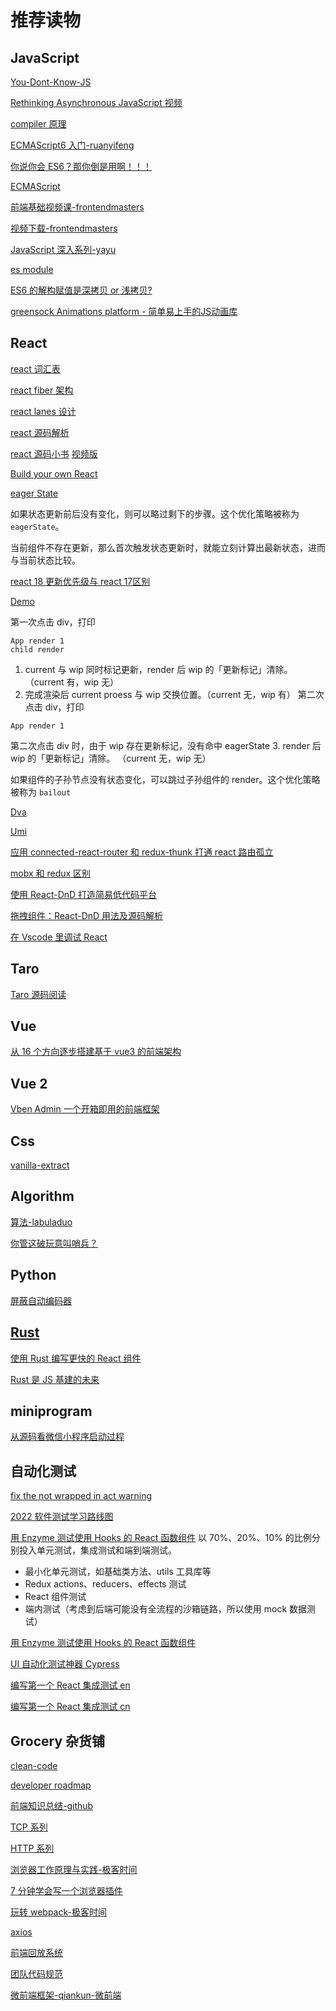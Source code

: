 # 推荐读物

## JavaScript

[You-Dont-Know-JS](https://github.com/JoeHetfield/You-Dont-Know-JS)

[Rethinking Asynchronous JavaScript 视频](https://frontendmasters.com/courses/rethinking-async-js/)

[compiler 原理](https://github.com/jamiebuilds/the-super-tiny-compiler)

[ECMAScript6 入门-ruanyifeng](https://es6.ruanyifeng.com/)

[你说你会 ES6？那你倒是用啊！！！](https://mp.weixin.qq.com/s/JTSYcs3GEHjeAodSnBXqCQ)

[ECMAScript](https://tc39.es/ecma262/)

[前端基础视频课-frontendmasters](https://frontendmasters.com/learn/)

[视频下载-frontendmasters](http://www.zwsub.com/course/Rethinking-Asynchronous-JavaScript.html)

[JavaScript 深入系列-yayu](https://github.com/mqyqingfeng/Blog)

[es module](https://hacks.mozilla.org/2018/03/es-modules-a-cartoon-deep-dive/)

[ES6 的解构赋值是深拷贝 or 浅拷贝?](https://mp.weixin.qq.com/s/qq90CbqQscltVwJXTY3qDw)

[greensock Animations platform - 简单易上手的JS动画库](https://github.com/greensock/GSAP)

## React

[react 词汇表](https://reactjs.org/docs/glossary.html)

[react fiber 架构](https://github.com/acdlite/react-fiber-architecture)

[react lanes 设计](https://github.com/facebook/react/pull/18796)

[react 源码解析](https://react.jokcy.me/)

[react 源码小书](https://react.iamkasong.com/) [视频版](https://www.bilibili.com/video/BV1iV411b7L1)

[Build your own React](https://pomb.us/build-your-own-react/)

[eager State](https://mp.weixin.qq.com/s/zbDW3pBj-w9m59o_4SIfZA)

如果状态更新前后没有变化，则可以略过剩下的步骤。这个优化策略被称为 `eagerState`。

当前组件不存在更新，那么首次触发状态更新时，就能立刻计算出最新状态，进而与当前状态比较。

[react 18 更新优先级与 react 17区别](https://mp.weixin.qq.com/s/rb5qRsxmfG2bmYKRezX3OA)

[Demo](https://codesandbox.io/s/react-eager-state-4q8s1f)

第一次点击 div，打印

```javscript
App render 1
child render
```

1. current 与 wip 同时标记更新，render 后 wip 的「更新标记」清除。（current 有，wip 无）
2. 完成渲染后 current proess 与 wip 交换位置。（current 无，wip 有）
   第二次点击 div，打印

```javscript
App render 1
```

第二次点击 div 时，由于 wip 存在更新标记，没有命中 eagerState 3. render 后 wip 的「更新标记」清除。 （current 无，wip 无）

如果组件的子孙节点没有状态变化，可以跳过子孙组件的 render。这个优化策略被称为 `bailout`

[Dva](https://dvajs.com/)

[Umi](https://umijs.org/zh-CN)

[应用 connected-react-router 和 redux-thunk 打通 react 路由孤立](https://blog.csdn.net/qq_37648307/article/details/106456549)

[mobx 和 redux 区别](https://mp.weixin.qq.com/s/zWp-qSVeOjzHKiOYLi2s0g)

[使用 React-DnD 打造简易低代码平台](https://mp.weixin.qq.com/s/F-kUdzg7ZAKUqANd8wH6KA)

[拖拽组件：React-DnD 用法及源码解析](https://juejin.cn/post/6885511137236877325#heading-9)

[在 Vscode 里调试 React](https://mp.weixin.qq.com/s/4GZ6eB_h3ELp8qhLw8vowQ)

## Taro

[Taro 源码阅读](https://github.com/a1029563229/blogs/tree/master/Source-Code/taro)

## Vue

[从 16 个方向逐步搭建基于 vue3 的前端架构](https://zhuanlan.zhihu.com/p/428497238)

## Vue 2

[Vben Admin 一个开箱即用的前端框架](https://vvbin.cn/doc-next/)

## Css

[vanilla-extract](https://github.com/seek-oss/vanilla-extract)

## Algorithm

[算法-labuladuo](https://github.com/labuladong/fucking-algorithm)

[你管这破玩意叫哨兵？](https://mp.weixin.qq.com/s/5gj9iw3dgPlAOfrvbobzJQ)

## Python

[屏蔽自动编码器](https://github.com/facebookresearch/mae)

## [Rust](https://kaisery.github.io/trpl-zh-cn/ch01-01-installation.html)

[使用 Rust 编写更快的 React 组件](https://mp.weixin.qq.com/s/ATOySeIPWJCf9dmoxMQUIw)

[Rust 是 JS 基建的未来](https://mp.weixin.qq.com/s/hamfQVdish_0oCo6XkunhQ)

## miniprogram

[从源码看微信小程序启动过程](https://tech.youzan.com/weapp-booting/)

## 自动化测试

[fix the not wrapped in act warning](https://kentcdodds.com/blog/fix-the-not-wrapped-in-act-warning)

[2022 软件测试学习路线图](http://bbs.itheima.com/thread-405757-1-1.html)

[用 Enzyme 测试使用 Hooks 的 React 函数组件](https://zhuanlan.zhihu.com/p/148233487)
以 70%、20%、10% 的比例分别投入单元测试，集成测试和端到端测试。

- 最小化单元测试，如基础类方法、utils 工具库等
- Redux actions、reducers、effects 测试
- React 组件测试
- 端内测试（考虑到后端可能没有全流程的沙箱链路，所以使用 mock 数据测试）

[用 Enzyme 测试使用 Hooks 的 React 函数组件](https://juejin.cn/post/6844904122412433422)

[UI 自动化测试神器 Cypress](https://www.jianshu.com/p/55ed1d40f40f)

[编写第一个 React 集成测试 en](https://frontend-digest.com/write-your-first-react-integration-test-1721a8173ade)

[编写第一个 React 集成测试 cn](https://blog.csdn.net/weixin_26735933/article/details/109069784)

## Grocery 杂货铺

[clean-code](https://github.com/ryanmcdermott/clean-code-javascript)

[developer roadmap](https://roadmap.sh/roadmaps)

[前端知识总结-github](https://github.com/yujiaming890321/webKnowledge)

[TCP 系列](https://juejin.cn/post/6844904070889603085)

[HTTP 系列](https://juejin.cn/post/6844904100035821575)

[浏览器工作原理与实践-极客时间](https://time.geekbang.org/column/article/151370)

[7 分钟学会写一个浏览器插件](https://king-hcj.github.io/2021/10/17/browser-extension/)

[玩转 webpack-极客时间](https://time.geekbang.org/course/detail/100028901-109971)

[axios](https://mp.weixin.qq.com/s/Wbcjp3Lh44nrInFc3IX85w)

[前端回放系统](https://github.com/rrweb-io/rrweb/blob/master/guide.zh_CN.md)

[团队代码规范](https://juejin.cn/post/7033210664844066853)

[微前端框架-qiankun-微前端](https://mp.weixin.qq.com/s/sxmsWEq3xy8Hw-0w9cluug)
